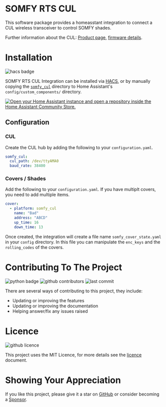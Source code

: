 <!-- GitHub Markdown Reference: https://docs.github.com/en/get-started/writing-on-github/getting-started-with-writing-and-formatting-on-github -->

# SOMFY RTS CUL

This software package provides a homeasstant integration to connect a CUL wireless transceiver to control SOMFY shades.

Further information about the CUL: [Product page](http://busware.de/tiki-index.php?page=CUL), [firmware details](http://culfw.de/).

# Installation

![hacs badge](https://img.shields.io/badge/HACS-Default-orange)

SOMFY RTS CUL Integration can be installed via [HACS](https://hacs.xyz/), or by manually copying the [`somfy_cul`](https://github.com/markuzzi/somfy_cul_integration) directory to Home Assistant's `config/custom_components/` directory.

[![Open your Home Assistant instance and open a repository inside the Home Assistant Community Store.](https://my.home-assistant.io/badges/hacs_repository.svg)](https://my.home-assistant.io/redirect/hacs_repository/?owner=markuzzi&repository=somfy_cul_integration)

## Configuration

### CUL

Create the CUL hub by adding the following to your `configuration.yaml`.

```yaml
somfy_cul:
  cul_path: /dev/ttyAMA0
  baud_rate: 38400
```

### Covers / Shades

Add the following to your `configuration.yaml`. If you have multiplt covers, you need to add multiple items.

```yaml
cover:
  - platform: somfy_cul
    name: "Bad"
    address: "ABCD"
    up_time: 16
    down_time: 13
```

Once created, the integration will create a file name `somfy_cover_state.yaml` in your `config` directory. In this file you can manipulate the `enc_keys` and the `rolling_codes` of the covers.


# Contributing To The Project

![python badge](https://img.shields.io/badge/Made%20with-Python-orange)
![github contributors](https://img.shields.io/github/contributors/markuzzi/somfy_cul_integration?color=orange)
![last commit](https://img.shields.io/github/last-commit/markuzzi/somfy_cul_integration?color=orange)

There are several ways of contributing to this project, they include:

- Updating or improving the features
- Updating or improving the documentation
- Helping answer/fix any issues raised

# Licence

![github licence](https://img.shields.io/badge/Licence-MIT-orange)

This project uses the MIT Licence, for more details see the [licence](/doc/licence.md) document.

# Showing Your Appreciation

If you like this project, please give it a star on [GitHub](https://github.com/markuzzi/somfy_cul_integration) or consider becoming a [Sponsor](https://github.com/sponsors/markuzzi).
